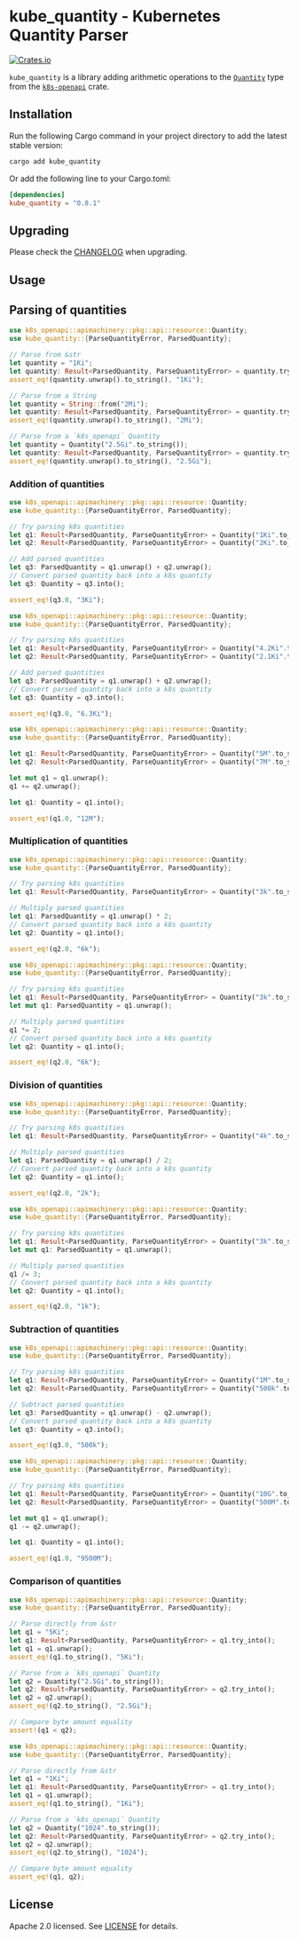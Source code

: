 # kube_quantity - Kubernetes Quantity Parser

[![Crates.io](https://img.shields.io/crates/v/kube_quantity)](https://crates.io/crates/kube_quantity)

`kube_quantity` is a library adding arithmetic operations to the [`Quantity`](https://arnavion.github.io/k8s-openapi/v0.17.x/k8s_openapi/apimachinery/pkg/api/resource/struct.Quantity.html#)
type from the [`k8s-openapi`](https://crates.io/crates/k8s-openapi) crate.

## Installation

Run the following Cargo command in your project directory to add the latest
stable version:

```bash
cargo add kube_quantity
```

Or add the following line to your Cargo.toml:

```toml
[dependencies]
kube_quantity = "0.8.1"
```

## Upgrading

Please check the [CHANGELOG](https://github.com/ThomasK33/kube-quantity-rs/blob/main/CHANGELOG.md)
when upgrading.

## Usage

## Parsing of quantities

```rust
use k8s_openapi::apimachinery::pkg::api::resource::Quantity;
use kube_quantity::{ParseQuantityError, ParsedQuantity};

// Parse from &str
let quantity = "1Ki";
let quantity: Result<ParsedQuantity, ParseQuantityError> = quantity.try_into();
assert_eq!(quantity.unwrap().to_string(), "1Ki");

// Parse from a String
let quantity = String::from("2Mi");
let quantity: Result<ParsedQuantity, ParseQuantityError> = quantity.try_into();
assert_eq!(quantity.unwrap().to_string(), "2Mi");

// Parse from a `k8s_openapi` Quantity
let quantity = Quantity("2.5Gi".to_string());
let quantity: Result<ParsedQuantity, ParseQuantityError> = quantity.try_into();
assert_eq!(quantity.unwrap().to_string(), "2.5Gi");
```

### Addition of quantities

```rust
use k8s_openapi::apimachinery::pkg::api::resource::Quantity;
use kube_quantity::{ParseQuantityError, ParsedQuantity};

// Try parsing k8s quantities
let q1: Result<ParsedQuantity, ParseQuantityError> = Quantity("1Ki".to_string()).try_into();
let q2: Result<ParsedQuantity, ParseQuantityError> = Quantity("2Ki".to_string()).try_into();

// Add parsed quantities
let q3: ParsedQuantity = q1.unwrap() + q2.unwrap();
// Convert parsed quantity back into a k8s quantity
let q3: Quantity = q3.into();

assert_eq!(q3.0, "3Ki");
```

```rust
use k8s_openapi::apimachinery::pkg::api::resource::Quantity;
use kube_quantity::{ParseQuantityError, ParsedQuantity};

// Try parsing k8s quantities
let q1: Result<ParsedQuantity, ParseQuantityError> = Quantity("4.2Ki".to_string()).try_into();
let q2: Result<ParsedQuantity, ParseQuantityError> = Quantity("2.1Ki".to_string()).try_into();

// Add parsed quantities
let q3: ParsedQuantity = q1.unwrap() + q2.unwrap();
// Convert parsed quantity back into a k8s quantity
let q3: Quantity = q3.into();

assert_eq!(q3.0, "6.3Ki");
```

```rust
use k8s_openapi::apimachinery::pkg::api::resource::Quantity;
use kube_quantity::{ParseQuantityError, ParsedQuantity};

let q1: Result<ParsedQuantity, ParseQuantityError> = Quantity("5M".to_string()).try_into();
let q2: Result<ParsedQuantity, ParseQuantityError> = Quantity("7M".to_string()).try_into();

let mut q1 = q1.unwrap();
q1 += q2.unwrap();

let q1: Quantity = q1.into();

assert_eq!(q1.0, "12M");

```

### Multiplication of quantities

```rust
use k8s_openapi::apimachinery::pkg::api::resource::Quantity;
use kube_quantity::{ParseQuantityError, ParsedQuantity};

// Try parsing k8s quantities
let q1: Result<ParsedQuantity, ParseQuantityError> = Quantity("3k".to_string()).try_into();

// Multiply parsed quantities
let q1: ParsedQuantity = q1.unwrap() * 2;
// Convert parsed quantity back into a k8s quantity
let q2: Quantity = q1.into();

assert_eq!(q2.0, "6k");
```

```rust
use k8s_openapi::apimachinery::pkg::api::resource::Quantity;
use kube_quantity::{ParseQuantityError, ParsedQuantity};

// Try parsing k8s quantities
let q1: Result<ParsedQuantity, ParseQuantityError> = Quantity("3k".to_string()).try_into();
let mut q1: ParsedQuantity = q1.unwrap();

// Multiply parsed quantities
q1 *= 2;
// Convert parsed quantity back into a k8s quantity
let q2: Quantity = q1.into();

assert_eq!(q2.0, "6k");
```

### Division of quantities

```rust
use k8s_openapi::apimachinery::pkg::api::resource::Quantity;
use kube_quantity::{ParseQuantityError, ParsedQuantity};

// Try parsing k8s quantities
let q1: Result<ParsedQuantity, ParseQuantityError> = Quantity("4k".to_string()).try_into();

// Multiply parsed quantities
let q1: ParsedQuantity = q1.unwrap() / 2;
// Convert parsed quantity back into a k8s quantity
let q2: Quantity = q1.into();

assert_eq!(q2.0, "2k");
```

```rust
use k8s_openapi::apimachinery::pkg::api::resource::Quantity;
use kube_quantity::{ParseQuantityError, ParsedQuantity};

// Try parsing k8s quantities
let q1: Result<ParsedQuantity, ParseQuantityError> = Quantity("3k".to_string()).try_into();
let mut q1: ParsedQuantity = q1.unwrap();

// Multiply parsed quantities
q1 /= 3;
// Convert parsed quantity back into a k8s quantity
let q2: Quantity = q1.into();

assert_eq!(q2.0, "1k");
```

### Subtraction of quantities

```rust
use k8s_openapi::apimachinery::pkg::api::resource::Quantity;
use kube_quantity::{ParseQuantityError, ParsedQuantity};

// Try parsing k8s quantities
let q1: Result<ParsedQuantity, ParseQuantityError> = Quantity("1M".to_string()).try_into();
let q2: Result<ParsedQuantity, ParseQuantityError> = Quantity("500k".to_string()).try_into();

// Subtract parsed quantities
let q3: ParsedQuantity = q1.unwrap() - q2.unwrap();
// Convert parsed quantity back into a k8s quantity
let q3: Quantity = q3.into();

assert_eq!(q3.0, "500k");
```

```rust
use k8s_openapi::apimachinery::pkg::api::resource::Quantity;
use kube_quantity::{ParseQuantityError, ParsedQuantity};

// Try parsing k8s quantities
let q1: Result<ParsedQuantity, ParseQuantityError> = Quantity("10G".to_string()).try_into();
let q2: Result<ParsedQuantity, ParseQuantityError> = Quantity("500M".to_string()).try_into();

let mut q1 = q1.unwrap();
q1 -= q2.unwrap();

let q1: Quantity = q1.into();

assert_eq!(q1.0, "9500M");
```

### Comparison of quantities

```rust
use k8s_openapi::apimachinery::pkg::api::resource::Quantity;
use kube_quantity::{ParseQuantityError, ParsedQuantity};

// Parse directly from &str
let q1 = "5Ki";
let q1: Result<ParsedQuantity, ParseQuantityError> = q1.try_into();
let q1 = q1.unwrap();
assert_eq!(q1.to_string(), "5Ki");

// Parse from a `k8s_openapi` Quantity
let q2 = Quantity("2.5Gi".to_string());
let q2: Result<ParsedQuantity, ParseQuantityError> = q2.try_into();
let q2 = q2.unwrap();
assert_eq!(q2.to_string(), "2.5Gi");

// Compare byte amount equality
assert!(q1 < q2);
```

```rust
use k8s_openapi::apimachinery::pkg::api::resource::Quantity;
use kube_quantity::{ParseQuantityError, ParsedQuantity};

// Parse directly from &str
let q1 = "1Ki";
let q1: Result<ParsedQuantity, ParseQuantityError> = q1.try_into();
let q1 = q1.unwrap();
assert_eq!(q1.to_string(), "1Ki");

// Parse from a `k8s_openapi` Quantity
let q2 = Quantity("1024".to_string());
let q2: Result<ParsedQuantity, ParseQuantityError> = q2.try_into();
let q2 = q2.unwrap();
assert_eq!(q2.to_string(), "1024");

// Compare byte amount equality
assert_eq!(q1, q2);
```

## License

Apache 2.0 licensed. See [LICENSE](https://github.com/ThomasK33/kube-quantity-rs/blob/main/LICENSE)
for details.
